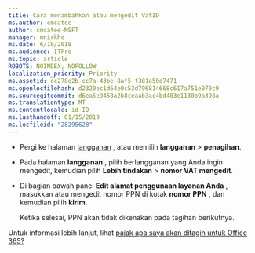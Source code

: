 ```yaml
---
title: Cara menambahkan atau mengedit VatID
ms.author: cmcatee
author: cmcatee-MSFT
manager: mnirkhe
ms.date: 6/19/2018
ms.audience: ITPro
ms.topic: article
ROBOTS: NOINDEX, NOFOLLOW
localization_priority: Priority
ms.assetid: ec278e2b-cc7a-43be-8af5-f381a50d7471
ms.openlocfilehash: d2320ec1d64e0c53d796814668c617a751e079c9
ms.sourcegitcommit: d6ea5e9458a2b8ceaab3ac4bd483e1130b9a398a
ms.translationtype: MT
ms.contentlocale: id-ID
ms.lasthandoff: 01/15/2019
ms.locfileid: "28295628"
---
```

- Pergi ke halaman [langganan](https://go.microsoft.com/fwlink/p/?linkid=842054) , atau memilih **langganan** \> **penagihan**.
    
- Pada halaman **langganan** , pilih berlangganan yang Anda ingin mengedit, kemudian pilih **Lebih tindakan** \> **nomor VAT mengedit**.
    
- Di bagian bawah panel **Edit alamat penggunaan layanan Anda** , masukkan atau mengedit nomor PPN di kotak **nomor PPN** , dan kemudian pilih **kirim**.
    
    Ketika selesai, PPN akan tidak dikenakan pada tagihan berikutnya.
    
Untuk informasi lebih lanjut, lihat [pajak apa saya akan ditagih untuk Office 365?](https://support.office.com/article/7e77382b-b966-4ad5-a515-9e629a777a22.aspx)
  

